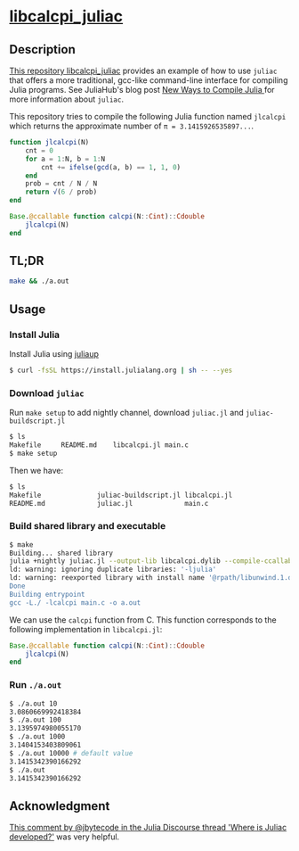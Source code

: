 # [libcalcpi_juliac](https://github.com/terasakisatoshi/libcalcpi_juliac)

## Description

[This repository libcalcpi_juliac](https://github.com/terasakisatoshi/libcalcpi_juliac) provides an example of how to use `juliac` that offers a more traditional, gcc-like command-line interface for compiling Julia programs. See JuliaHub's blog post [New Ways to Compile Julia
](https://info.juliahub.com/blog/new-ways-to-compile-julia-blog) for more information about `juliac`.

This repository tries to compile the following Julia function named `jlcalcpi` which returns the approximate number of `π = 3.1415926535897...`.

```julia
function jlcalcpi(N)
    cnt = 0
    for a = 1:N, b = 1:N
        cnt += ifelse(gcd(a, b) == 1, 1, 0)
    end
    prob = cnt / N / N
    return √(6 / prob)
end

Base.@ccallable function calcpi(N::Cint)::Cdouble
    jlcalcpi(N)
end
```

## TL;DR

```sh
make && ./a.out
```

## Usage

### Install Julia

Install Julia using [juliaup](https://github.com/JuliaLang/juliaup)

```sh
$ curl -fsSL https://install.julialang.org | sh -- --yes
```

### Download `juliac`

Run `make setup` to add nightly channel, download `juliac.jl` and `juliac-buildscript.jl`

```sh
$ ls
Makefile     README.md    libcalcpi.jl main.c
$ make setup
```

Then we have:

```sh
$ ls
Makefile              juliac-buildscript.jl libcalcpi.jl
README.md             juliac.jl             main.c
```

### Build shared library and executable

```sh
$ make
Building... shared library
julia +nightly juliac.jl --output-lib libcalcpi.dylib --compile-ccallable --trim libcalcpi.jl
ld: warning: ignoring duplicate libraries: '-ljulia'
ld: warning: reexported library with install name '@rpath/libunwind.1.dylib' found at '/Users/terasakisatoshi/.julia/juliaup/julia-nightly/lib/julia/libunwind.1.0.dylib' couldn't be matched with any parent library and will be linked directly
Done
Building entrypoint
gcc -L./ -lcalcpi main.c -o a.out
```

We can use the `calcpi` function from C. This function corresponds to the following implementation in `libcalcpi.jl`:

```julia
Base.@ccallable function calcpi(N::Cint)::Cdouble
    jlcalcpi(N)
end
```

### Run `./a.out`

```sh
$ ./a.out 10
3.0860669992418384
$ ./a.out 100
3.1395974980055170
$ ./a.out 1000
3.1404153403809061
$ ./a.out 10000 # default value
3.1415342390166292
$ ./a.out
3.1415342390166292
```

## Acknowledgment

[This comment by @jbytecode in the Julia Discourse thread 'Where is Juliac developed?'](https://discourse.julialang.org/t/where-is-juliac-developed/113004/32) was very helpful.
